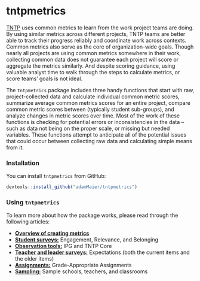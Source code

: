 
<!-- README.md is generated from README.Rmd. Please edit that file -->

# tntpmetrics

<!-- badges: start -->
<!-- badges: end -->

[TNTP](https://tntp.org/) uses common metrics to learn from the work
project teams are doing. By using similar metrics across different
projects, TNTP teams are better able to track their progress reliably
and coordinate work across contexts. Common metrics also serve as the
core of organization-wide goals. Though nearly all projects are using
common metrics somewhere in their work, collecting common data does not
guarantee each project will score or aggregate the metrics similarly.
And despite scoring guidance, using valuable analyst time to walk
through the steps to calculate metrics, or score teams’ goals is not
ideal.

The `tntpmetrics` package includes three handy functions that start with
raw, project-collected data and calculate individual common metric
scores, summarize average common metrics scores for an entire project,
compare common metric scores between (typically student sub-groups), and
analyze changes in metric scores over time. Most of the work of these
functions is checking for potential errors or inconsistencies in the
data – such as data not being on the proper scale, or missing but needed
variables. These functions attempt to anticipate all of the potential
issues that could occur between collecting raw data and calculating
simple means from it.

### Installation

You can install `tntpmetrics` from GitHub:

``` r
devtools::install_github("adamMaier/tntpmetrics")
```

### Using `tntpmetrics`

To learn more about how the package works, please read through the
following articles:

-   [**Overview of creating
    metrics**](https://adammaier.github.io/tntpmetrics/articles/metric_overview.html)
-   [**Student
    surveys:**](https://adammaier.github.io/tntpmetrics/articles/student_surveys.html)
    Engagement, Relevance, and Belonging
-   [**Observation
    tools:**](https://adammaier.github.io/tntpmetrics/articles/observation_tool.html)
    IPG and TNTP Core
-   [**Teacher and leader
    surveys:**](https://adammaier.github.io/tntpmetrics/articles/teacher_expectations.html)
    Expectations (both the current items and the older items)
-   [**Assignments:**](https://adammaier.github.io/tntpmetrics/articles/assignments.html)
    Grade-Appropriate Assignments
-   [**Sampling:**](https://adammaier.github.io/tntpmetrics/articles/sample_implicit.html)
    Sample schools, teachers, and classrooms
